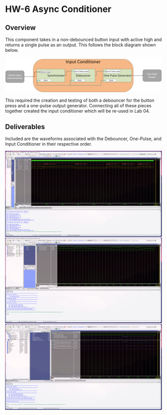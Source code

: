 # HW-6 Async Conditioner

## Overview
This component takes in a non-debounced button input with active high and returns a single pulse as an output. This follows the block diagram shown below. 

![HW-6 Block Diagram](assets/hw-6/HW-6_Conditioner_ConceptualBlockDiagram.png)

This required the creation and testing of both a debouncer for the button press and a one-pulse output generator. Connecting all of these pieces together created the input conditioner which will be re-used in Lab 04. 

## Deliverables

Included are the waveforms associated with the Debouncer, One-Pulse, and Input Conditioner in their respective order.

![HW-6 Debouncer Waveform](assets/hw-6/EELE467_HW6_Debouncer_Waveform.png)
![HW-6 Debouncer Waveform](assets/hw-6/EELE467_HW6_OnePulse_Waveform.png)
![HW-6 Debouncer Waveform](assets/hw-6/EELE467_HW6_Conditioner_Waveform.png)


